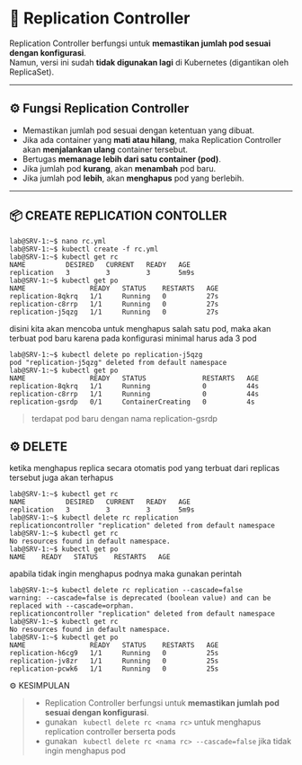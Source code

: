 # 🔁 Replication Controller

Replication Controller berfungsi untuk **memastikan jumlah pod sesuai dengan konfigurasi**.  
Namun, versi ini sudah **tidak digunakan lagi** di Kubernetes (digantikan oleh ReplicaSet).

---

## ⚙️ Fungsi Replication Controller

- Memastikan jumlah pod sesuai dengan ketentuan yang dibuat.  
- Jika ada container yang **mati atau hilang**, maka Replication Controller akan **menjalankan ulang** container tersebut.  
- Bertugas **memanage lebih dari satu container (pod)**.  
- Jika jumlah pod **kurang**, akan **menambah** pod baru.  
- Jika jumlah pod **lebih**, akan **menghapus** pod yang berlebih.

---

## 📦 CREATE REPLICATION CONTOLLER
```
lab@SRV-1:~$ nano rc.yml
lab@SRV-1:~$ kubectl create -f rc.yml
lab@SRV-1:~$ kubectl get rc
NAME          DESIRED   CURRENT   READY   AGE
replication   3         3         3       5m9s
lab@SRV-1:~$ kubectl get po
NAME                READY   STATUS    RESTARTS   AGE
replication-8qkrq   1/1     Running   0          27s
replication-c8rrp   1/1     Running   0          27s
replication-j5qzg   1/1     Running   0          27s
```

disini kita akan mencoba untuk menghapus salah satu pod, maka akan terbuat pod baru karena pada konfigurasi minimal harus ada 3 pod
```
lab@SRV-1:~$ kubectl delete po replication-j5qzg
pod "replication-j5qzg" deleted from default namespace
lab@SRV-1:~$ kubectl get po
NAME                READY   STATUS              RESTARTS   AGE
replication-8qkrq   1/1     Running             0          44s
replication-c8rrp   1/1     Running             0          44s
replication-gsrdp   0/1     ContainerCreating   0          4s
```
> terdapat pod baru dengan nama replication-gsrdp 

## ⚙️ DELETE
ketika menghapus replica secara otomatis pod yang terbuat dari replicas tersebut juga akan terhapus
```
lab@SRV-1:~$ kubectl get rc
NAME          DESIRED   CURRENT   READY   AGE
replication   3         3         3       5m9s
lab@SRV-1:~$ kubectl delete rc replication
replicationcontroller "replication" deleted from default namespace
lab@SRV-1:~$ kubectl get rc
No resources found in default namespace.
lab@SRV-1:~$ kubectl get po
NAME    READY   STATUS    RESTARTS   AGE
```

apabila tidak ingin menghapus podnya maka gunakan perintah 
```
lab@SRV-1:~$ kubectl delete rc replication --cascade=false
warning: --cascade=false is deprecated (boolean value) and can be replaced with --cascade=orphan.
replicationcontroller "replication" deleted from default namespace
lab@SRV-1:~$ kubectl get rc
No resources found in default namespace.
lab@SRV-1:~$ kubectl get po
NAME                READY   STATUS    RESTARTS   AGE
replication-h6cg9   1/1     Running   0          25s
replication-jv8zr   1/1     Running   0          25s
replication-pcwk6   1/1     Running   0          25s
```

⚙️ KESIMPULAN
> - Replication Controller berfungsi untuk **memastikan jumlah pod sesuai dengan konfigurasi**.
> - gunakan ``` kubectl delete rc <nama rc>``` untuk menghapus replication controller berserta pods
> - gunakan ``` kubectl delete rc <nama rc> --cascade=false``` jika tidak ingin menghapus pod